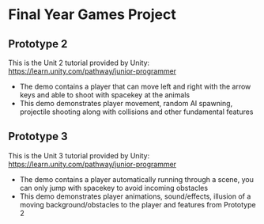# Final Year Games Project

Prototype 2
---------
This is the Unit 2 tutorial provided by Unity: https://learn.unity.com/pathway/junior-programmer
* The demo contains a player that can move left and right with the arrow keys and able to shoot with spacekey at the animals
* This demo demonstrates player movement, random AI spawning, projectile shooting along with collisions and other fundamental features

Prototype 3
---------

This is the Unit 3 tutorial provided by Unity: https://learn.unity.com/pathway/junior-programmer
* The demo contains a player automatically running through a scene, you can only jump with spacekey to avoid incoming obstacles
* This demo demonstrates player animations, sound/effects, illusion of a moving background/obstacles to the player and features from Prototype 2
